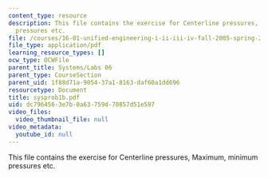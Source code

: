 ```yaml
---
content_type: resource
description: This file contains the exercise for Centerline pressures, Maximum, minimum
  pressures etc.
file: /courses/16-01-unified-engineering-i-ii-iii-iv-fall-2005-spring-2006/dc7964563e7b0a63759d70857d51e597_sysprob1b.pdf
file_type: application/pdf
learning_resource_types: []
ocw_type: OCWFile
parent_title: Systems/Labs 06
parent_type: CourseSection
parent_uid: 1f88d71a-9054-37a1-8163-daf60a1dd696
resourcetype: Document
title: sysprob1b.pdf
uid: dc796456-3e7b-0a63-759d-70857d51e597
video_files:
  video_thumbnail_file: null
video_metadata:
  youtube_id: null
---
```

This file contains the exercise for Centerline pressures, Maximum, minimum pressures etc.